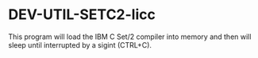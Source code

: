 # DEV-UTIL-SETC2-licc
This program will load the IBM C Set/2 compiler into memory and then will sleep until interrupted by a sigint (CTRL+C).
